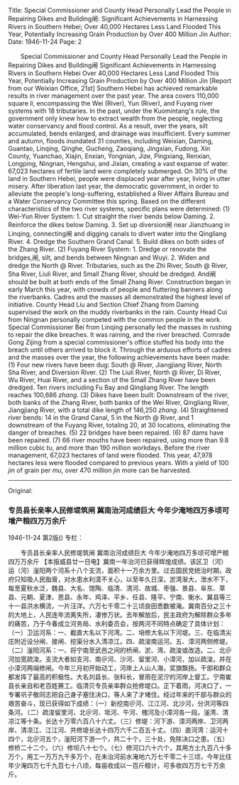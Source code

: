Title: Special Commissioner and County Head Personally Lead the People in Repairing Dikes and Building闸: Significant Achievements in Harnessing Rivers in Southern Hebei; Over 40,000 Hectares Less Land Flooded This Year, Potentially Increasing Grain Production by Over 400 Million Jin
Author:
Date: 1946-11-24
Page: 2

　　Special Commissioner and County Head Personally Lead the People in Repairing Dikes and Building闸
    Significant Achievements in Harnessing Rivers in Southern Hebei
    Over 40,000 Hectares Less Land Flooded This Year, Potentially Increasing Grain Production by Over 400 Million Jin
    [Report from our Weixian Office, 21st] Southern Hebei has achieved remarkable results in river management over the past year. The area covers 110,000 square *li*, encompassing the Wei (River), Yun (River), and Fuyang river systems with 18 tributaries. In the past, under the Kuomintang's rule, the government only knew how to extract wealth from the people, neglecting water conservancy and flood control. As a result, over the years, silt accumulated, bends enlarged, and drainage was insufficient. Every summer and autumn, floods inundated 31 counties, including Weixian, Daming, Guantao, Linqing, Qinghe, Gucheng, Zaoqiang, Jingxian, Fudong, Xin County, Yuanchao, Xiajin, Enxian, Yongnian, Jize, Pingxiang, Renxian, Longping, Ningnan, Hengshui, and Jixian, creating a vast expanse of water. 67,023 hectares of fertile land were completely submerged. On 30% of the land in Southern Hebei, people were displaced year after year, living in utter misery. After liberation last year, the democratic government, in order to alleviate the people's long-suffering, established a River Affairs Bureau and a Water Conservancy Committee this spring. Based on the different characteristics of the two river systems, specific plans were determined: (1) Wei-Yun River System: 1. Cut straight the river bends below Daming. 2. Reinforce the dikes below Daming. 3. Set up diversion闸 near Jianzhuang in Linqing, connecting闸 and digging canals to divert water into the Qingliang River. 4. Dredge the Southern Grand Canal. 5. Build dikes on both sides of the Zhang River. (2) Fuyang River System: 1. Dredge or renovate the bridges,闸, silt, and bends between Ningnan and Wuyi. 2. Widen and dredge the North @ River. Tributaries, such as the Zhi River, South @ River, Sha River, Liuli River, and Small Zhang River, should be dredged. And闸 should be built at both ends of the Small Zhang River. Construction began in early March this year, with crowds of people and fluttering banners along the riverbanks. Cadres and the masses all demonstrated the highest level of initiative. County Head Liu and Section Chief Zhang from Daming supervised the work on the muddy riverbanks in the rain. County Head Cui from Ningnan personally competed with the common people in the work. Special Commissioner Bei from Linqing personally led the masses in rushing to repair the dike breaches. It was raining, and the river breached. Comrade Gong Zijing from a special commissioner's office stuffed his body into the breach until others arrived to block it. Through the arduous efforts of cadres and the masses over the year, the following achievements have been made: (1) Four new rivers have been dug: South @ River, Jiangjiang River, North Sha River, and Diversion River. (2) The Liuli River, North @ River, Di River, Wu River, Huai River, and a section of the Small Zhang River have been dredged. Ten rivers including Fu Bay and Qingliang River. The length reaches 100,686 *zhang*. (3) Dikes have been built: Downstream of the river, both banks of the Zhang River, both banks of the Wei River, Qingliang River, Jiangjiang River, with a total dike length of 146,250 *zhang*. (4) Straightened river bends: 14 in the Grand Canal, 5 in the North @ River, and 1 downstream of the Fuyang River, totaling 20, at 30 locations, eliminating the danger of breaches. (5) 22 bridges have been repaired. (6) 87 dams have been repaired. (7) 66 river mouths have been repaired, using more than 9.8 million cubic *tu*, and more than 190 million workdays. Before the river management, 67,023 hectares of land were flooded. This year, 47,978 hectares less were flooded compared to previous years. With a yield of 100 *jin* of grain per *mu*, over 470 million *jin* more can be harvested.



<hr /> 

Original: 


### 专员县长亲率人民修堤筑闸  冀南治河成绩巨大  今年少淹地四万多顷可增产粮四万万余斤

1946-11-24
第2版()
专栏：

　　专员县长亲率人民修堤筑闸
    冀南治河成绩巨大
    今年少淹地四万多顷可增产粮四万万余斤
    【本报威县廿一日电】冀南一年治河已获得辉煌成绩。该区卫（河）运（河）滏阳两个河系十八个支流，面积十一万余方里。过去国民党统治时期，政府只知吸人民脂膏，对水患水利漠不关心，以至年久日深，淤湾渐大，泄水不下，每至夏秋水泛，魏县、大名、馆陶、临清、清河、故城、枣强、景县、阜东、莘县、元朝、夏津、恩县、永年、鸡泽、平乡、任县、隆平、宁南、衡水、冀县等三十一县洪水横流，一片汪洋。六万七千零二十三顷良田悉数被淹。冀南百分之三十的大地上，人民连年流离失所，凄惨万状。去年解放后，民主政府为解除群众多年的痛苦，乃于今春成立河务局、水利委员会，按两河不同特点确定了具体计划：（一）卫运河系：一、截直大名以下河湾。二、培修大名以下河堤。三、在临清尖庄附近设分闸、接闸、挖渠分水入清凉江。四、疏浚南运河。五、漳河两侧修堤。（二）滏阳河系：一、将宁南至武邑之间的桥闸、淤、湾、疏浚或改造。二、北＠河加宽疏浚。支流大者如支河、南＠河、沙河、留里河、小漳河，加以疏浚。并在小漳河两端修闸。今年三月初开始动工，河岸上人山人海，奖旗飘扬。干部和群众都发挥了最高的积极性。大名刘县长、张科长，冒雨在泥泞的河岸上督工。宁南崔县长亲自和老百姓赛工。临清贝专员亲率群众抢修堤口。正下着雨，河决口了，一专署巩子敬同志把自己身子塞住决口，等人来了才堵住。经过年来的干部与群众的艰苦奋斗，现已获得如下成绩：（一）新挖南＠河、江江河、北沙河，分洪河等四条河。（二）疏浚留里河、北＠河、坻河、午河、槐河及小漳河各一段。滏湾、清凉江等十条。长达十万零六百八十六丈。（三）修堤：河下游、漳河两岸、卫河两岸、清凉江、江江河、共修堤长达十四万六千二百五十丈。（四）直河湾：运河十四个，北＠河五个，滏阳河下游一个，共二十个，三十处，免除决口之患。（五）修桥二十二个。（六）修坝八十七个。（七）修河口六十六个，其用方土九百八十多万个，用工一万万九千多万个，在未治河前水淹地六万七千零二十三顷，今年比往年少淹四万七千九百七十八顷，每亩收成以一百斤粮计，可多收四万万七千万余斤。
